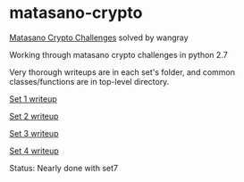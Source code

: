 # matasano-crypto

[Matasano Crypto Challenges](https://cryptopals.com) solved by wangray

Working through matasano crypto challenges in python 2.7

Very thorough writeups are in each set's folder, and common classes/functions are in top-level directory.

[Set 1 writeup](https://github.com/wangray/matasano-crypto/blob/master/set1/set1_writeup.md)

[Set 2 writeup](https://github.com/wangray/matasano-crypto/blob/master/set2/set2_writeup.md)

[Set 3 writeup](https://github.com/wangray/matasano-crypto/blob/master/set3/set3-writeup.md)

[Set 4 writeup](https://github.com/wangray/matasano-crypto/blob/master/set4/set4-writeup.md)

Status: Nearly done with set7

